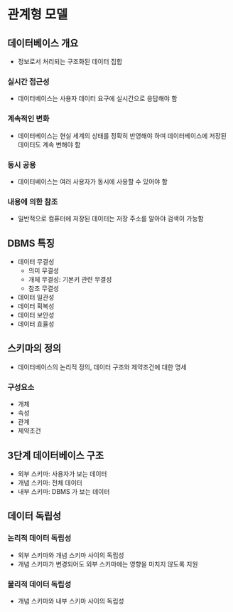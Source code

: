 # 관계형 모델

## 데이터베이스 개요

- 정보로서 처리되는 구조화된 데이터 집합

### 실시간 접근성

- 데이터베이스는 사용자 데이터 요구에 실시간으로 응답해야 함

### 계속적인 변화

- 데이터베이스는 현실 세계의 상태를 정확히 반영해야 하며 데이터베이스에 저장된 데이터도 계속 변해야 함

### 동시 공용

- 데이터베이스는 여러 사용자가 동시에 사용할 수 있어야 함

### 내용에 의한 참조

- 일반적으로 컴퓨터에 저장된 데이터는 저장 주소를 알아야 검색이 가능함

## DBMS 특징

- 데이터 무결성
  - 의미 무결성
  - 개체 무결성: 기본키 관련 무결성
  - 참조 무결성
- 데이터 일관성
- 데이터 획복성
- 데이터 보안성
- 데이터 효율성

## 스키마의 정의

- 데이터베이스의 논리적 정의, 데이터 구조와 제약조건에 대한 명세

### 구성요소

- 개체
- 속성
- 관계
- 제약조건

## 3단계 데이터베이스 구조

- 외부 스키마: 사용자가 보는 데이터
- 개념 스키마: 전체 데이터
- 내부 스키마: DBMS 가 보는 데이터

## 데이터 독립성

### 논리적 데이터 독립성

- 외부 스키마와 개념 스키마 사이의 독립성
- 개념 스키마가 변경되어도 외부 스키마에는 영향을 미치지 않도록 지원

### 물리적 데이터 독립성

- 개념 스키마와 내부 스키마 사이의 독립성
